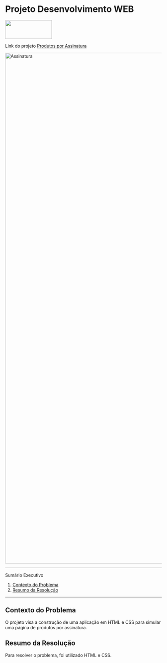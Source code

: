 
# Projeto Desenvolvimento WEB

<div>
<img src="https://github.com/leonardod7/Robotron_JavaScript_Project/assets/107505958/11d62e7a-d984-461d-94fe-bb35d69fc14e" width='150px' height='60px'
</div>


<div>
  <p> Link do projeto
    <a href=""> Produtos por Assinatura </a>
   </p>
</div>


<div>
  <img width="1645" alt="Assinatura" src="https://github.com/leonardod7/ProdutosAssinatura_Web_Project/assets/107505958/67034158-5ac6-4211-b3fc-74a71d5f3681">
</div>


*******
Sumário Executivo
 1. [Contexto do Problema](#contextodoproblema)
 2. [Resumo da Resolução](#resumo)



*******


<div id='contextoproblema'/>

## Contexto do Problema

O projeto visa a construção de uma aplicação em HTML e CSS para simular uma página de produtos por assinatura.


<div id='resumo'/>

## Resumo da Resolução

Para resolver o problema, foi utilizado HTML e CSS.
